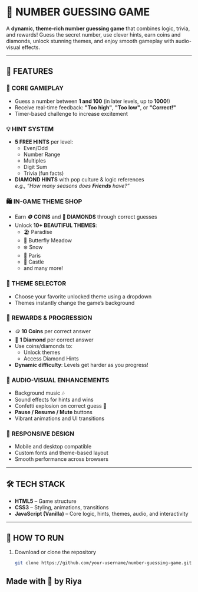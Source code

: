 # 🎯 NUMBER GUESSING GAME

A **dynamic, theme-rich number guessing game** that combines logic, trivia, and rewards! Guess the secret number, use clever hints, earn coins and diamonds, unlock stunning themes, and enjoy smooth gameplay with audio-visual effects.

---

## 🌟 FEATURES

### 🧠 **CORE GAMEPLAY**
- Guess a number between **1 and 100** (in later levels, up to **1000**!)
- Receive real-time feedback: **"Too high"**, **"Too low"**, or **"Correct!"**
- Timer-based challenge to increase excitement

### 💡 **HINT SYSTEM**
- **5 FREE HINTS** per level:
  - Even/Odd
  - Number Range
  - Multiples
  - Digit Sum
  - Trivia (fun facts)
- **DIAMOND HINTS** with pop culture & logic references  
  _e.g., “How many seasons does **Friends** have?”_

### 🛍️ **IN-GAME THEME SHOP**
- Earn **🪙 COINS** and **💎 DIAMONDS** through correct guesses
- Unlock **10+ BEAUTIFUL THEMES**:
  - 🏖️ Paradise  
  - 🦋 Butterfly Meadow  
  - ❄️ Snow  
  - 🌇 Paris  
  - 🏰 Castle  
  - and many more!

### 🎨 **THEME SELECTOR**
- Choose your favorite unlocked theme using a dropdown
- Themes instantly change the game’s background

### 🎉 **REWARDS & PROGRESSION**
- 🪙 **10 Coins** per correct answer  
- 💎 **1 Diamond** per correct answer  
- Use coins/diamonds to:
  - Unlock themes
  - Access Diamond Hints
- **Dynamic difficulty**: Levels get harder as you progress!

### 🎵 **AUDIO-VISUAL ENHANCEMENTS**
- Background music 🎶
- Sound effects for hints and wins
- Confetti explosion on correct guess 🎊
- **Pause / Resume / Mute** buttons
- Vibrant animations and UI transitions

### 📱 **RESPONSIVE DESIGN**
- Mobile and desktop compatible
- Custom fonts and theme-based layout
- Smooth performance across browsers

---

## 🛠️ TECH STACK

- **HTML5** – Game structure
- **CSS3** – Styling, animations, transitions
- **JavaScript (Vanilla)** – Core logic, hints, themes, audio, and interactivity

---

## 🚀 HOW TO RUN

1. Download or clone the repository  
   ```bash
   git clone https://github.com/your-username/number-guessing-game.git


## Made with 💙 by Riya
